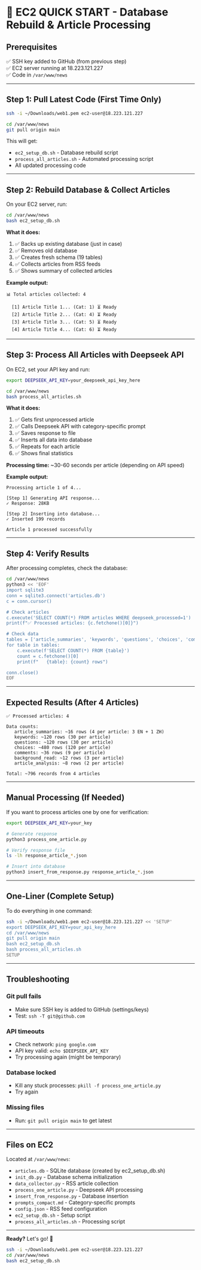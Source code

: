 # 🚀 EC2 QUICK START - Database Rebuild & Article Processing

## Prerequisites

✅ SSH key added to GitHub (from previous step)  
✅ EC2 server running at 18.223.121.227  
✅ Code in `/var/www/news`

---

## Step 1: Pull Latest Code (First Time Only)

```bash
ssh -i ~/Downloads/web1.pem ec2-user@18.223.121.227

cd /var/www/news
git pull origin main
```

This will get:
- `ec2_setup_db.sh` - Database rebuild script
- `process_all_articles.sh` - Automated processing script
- All updated processing code

---

## Step 2: Rebuild Database & Collect Articles

On your EC2 server, run:

```bash
cd /var/www/news
bash ec2_setup_db.sh
```

**What it does:**
1. ✅ Backs up existing database (just in case)
2. ✅ Removes old database
3. ✅ Creates fresh schema (19 tables)
4. ✅ Collects articles from RSS feeds
5. ✅ Shows summary of collected articles

**Example output:**
```
📊 Total articles collected: 4

  [1] Article Title 1... (Cat: 1) ⏳ Ready
  [2] Article Title 2... (Cat: 4) ⏳ Ready
  [3] Article Title 3... (Cat: 5) ⏳ Ready
  [4] Article Title 4... (Cat: 6) ⏳ Ready
```

---

## Step 3: Process All Articles with Deepseek API

On EC2, set your API key and run:

```bash
export DEEPSEEK_API_KEY=your_deepseek_api_key_here

cd /var/www/news
bash process_all_articles.sh
```

**What it does:**
1. ✅ Gets first unprocessed article
2. ✅ Calls Deepseek API with category-specific prompt
3. ✅ Saves response to file
4. ✅ Inserts all data into database
5. ✅ Repeats for each article
6. ✅ Shows final statistics

**Processing time:** ~30-60 seconds per article (depending on API speed)

**Example output:**
```
Processing article 1 of 4...

[Step 1] Generating API response...
✓ Response: 28KB

[Step 2] Inserting into database...
✓ Inserted 199 records

Article 1 processed successfully
```

---

## Step 4: Verify Results

After processing completes, check the database:

```bash
cd /var/www/news
python3 << 'EOF'
import sqlite3
conn = sqlite3.connect('articles.db')
c = conn.cursor()

# Check articles
c.execute('SELECT COUNT(*) FROM articles WHERE deepseek_processed=1')
print(f"✅ Processed articles: {c.fetchone()[0]}")

# Check data
tables = ['article_summaries', 'keywords', 'questions', 'choices', 'comments', 'background_read', 'article_analysis']
for table in tables:
    c.execute(f'SELECT COUNT(*) FROM {table}')
    count = c.fetchone()[0]
    print(f"   {table}: {count} rows")

conn.close()
EOF
```

---

## Expected Results (After 4 Articles)

```
✅ Processed articles: 4

Data counts:
   article_summaries: ~16 rows (4 per article: 3 EN + 1 ZH)
   keywords: ~120 rows (30 per article)
   questions: ~120 rows (30 per article)
   choices: ~480 rows (120 per article)
   comments: ~36 rows (9 per article)
   background_read: ~12 rows (3 per article)
   article_analysis: ~8 rows (2 per article)

Total: ~796 records from 4 articles
```

---

## Manual Processing (If Needed)

If you want to process articles one by one for verification:

```bash
export DEEPSEEK_API_KEY=your_key

# Generate response
python3 process_one_article.py

# Verify response file
ls -lh response_article_*.json

# Insert into database
python3 insert_from_response.py response_article_*.json
```

---

## One-Liner (Complete Setup)

To do everything in one command:

```bash
ssh -i ~/Downloads/web1.pem ec2-user@18.223.121.227 << 'SETUP'
export DEEPSEEK_API_KEY=your_api_key_here
cd /var/www/news
git pull origin main
bash ec2_setup_db.sh
bash process_all_articles.sh
SETUP
```

---

## Troubleshooting

### Git pull fails
- Make sure SSH key is added to GitHub (settings/keys)
- Test: `ssh -T git@github.com`

### API timeouts
- Check network: `ping google.com`
- API key valid: `echo $DEEPSEEK_API_KEY`
- Try processing again (might be temporary)

### Database locked
- Kill any stuck processes: `pkill -f process_one_article.py`
- Try again

### Missing files
- Run: `git pull origin main` to get latest

---

## Files on EC2

Located at `/var/www/news`:
- `articles.db` - SQLite database (created by ec2_setup_db.sh)
- `init_db.py` - Database schema initialization
- `data_collector.py` - RSS article collection
- `process_one_article.py` - Deepseek API processing
- `insert_from_response.py` - Database insertion
- `prompts_compact.md` - Category-specific prompts
- `config.json` - RSS feed configuration
- `ec2_setup_db.sh` - Setup script
- `process_all_articles.sh` - Processing script

---

**Ready?** Let's go! 🚀

```bash
ssh -i ~/Downloads/web1.pem ec2-user@18.223.121.227
cd /var/www/news
bash ec2_setup_db.sh
```
